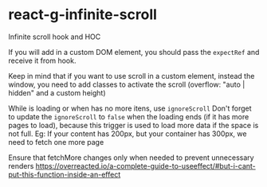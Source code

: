# react-g-infinite-scroll
Infinite scroll hook and HOC

If you will add in a custom DOM element, you should pass the `expectRef` and receive it from hook.

Keep in mind that if you want to use scroll in a custom element, instead the window, you need to add classes to activate the scroll (overflow: "auto | hidden" and a custom height)

While is loading or when has no more itens, use `ignoreScroll`
Don't forget to update the `ignoreScroll` to `false` when the loading ends (if it has more pages to load), because this trigger is used to load more data if the space is not full. Eg: If your content has 200px, but your container has 300px, we need to fetch one more page

Ensure that fetchMore changes only when needed to prevent unnecessary renders
https://overreacted.io/a-complete-guide-to-useeffect/#but-i-cant-put-this-function-inside-an-effect
